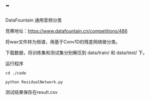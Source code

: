 # -
DataFountain 通用音频分类

竞赛地址：https://www.datafountain.cn/competitions/486

将wav文件转为频谱，用基于Conv1D的残差网络做分类。

下载数据，将训练集和测试集分别解压到 data/train/ 和 data/test/ 下。

运行程序

```
cd ./code

python ResidualNetwork.py
```

测试结果保存在result.csv
